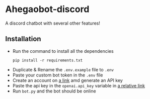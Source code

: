 # Ahegaobot-discord
A discord chatbot with several other features!

## Installation
- Run the command to install all the dependencies
  ```
  pip install -r requirements.txt
  ```
- Duplicate & Rename the `.env.example` file to `.env`
- Paste your custom bot token in the `.env` file
- Create an account on [a link](openai.com/api/) amd generate an API key
- Paste the api key in the `openai.api_key` variable in [a relative link](main.py)
- Run `bot.py` and the bot should be online


